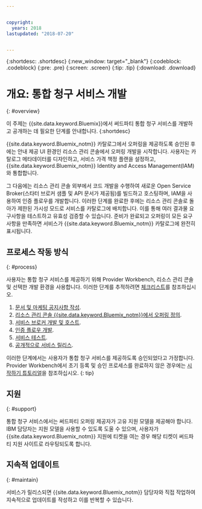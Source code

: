```yaml
---


copyright:
  years: 2018
lastupdated: "2018-07-20"


---
```


{:shortdesc: .shortdesc}
{:new_window: target="_blank"}
{:codeblock: .codeblock}
{:pre: .pre}
{:screen: .screen}
{:tip: .tip}
{:download: .download}

# 개요: 통합 청구 서비스 개발
{: #overview}

이 주제는 {{site.data.keyword.Bluemix}}에서 써드파티 통합 청구 서비스를 개발하고 공개하는 데 필요한 단계를 안내합니다.
{:shortdesc}

{{site.data.keyword.Bluemix_notm}} 카탈로그에서 오퍼링을 제공하도록 승인된 후에는 안내 제공 UI 환경인 리소스 관리 콘솔에서 오퍼링 개발을 시작합니다. 사용자는 카탈로그 메타데이터를 디자인하고, 서비스 가격 책정 플랜을 설정하고, {{site.data.keyword.Bluemix_notm}} Identity and Access Management(IAM)와 통합합니다.  

그 다음에는 리소스 관리 콘솔 외부에서 코드 개발을 수행하여 새로운 Open Service Broker(스타터 브로커 샘플 및 API 문서가 제공됨)를 빌드하고 호스팅하며, IAM을 사용하여 인증 플로우를 개발합니다. 이러한 단계를 완료한 후에는 리소스 관리 콘솔로 돌아가 제한된 가시성 모드로 서비스를 카탈로그에 배치합니다. 이를 통해 여러 결과물 요구사항을 테스트하고 유효성 검증할 수 있습니다. 준비가 완료되고 오퍼링이 모든 요구사항을 만족하면 서비스가 {{site.data.keyword.Bluemix_notm}} 카탈로그에 완전히 표시됩니다. 


## 프로세스 작동 방식
{: #process}

사용자는 통합 청구 서비스를 제공하기 위해 Provider Workbench, 리소스 관리 콘솔 및 선택한 개발 환경을 사용합니다. 이러한 단계를 추적하려면 [체크리스트](/docs/third-party/checklist.html#checklist)를 참조하십시오.

1. [문서 및 마케팅 공지사항 작성](/docs/third-party/cis1-docs-marketing.html). 
2. [리소스 관리 콘솔 {{site.data.keyword.Bluemix_notm}}에서 오퍼링 정의](/docs/third-party/cis2-rmc-define.html).
3. [서비스 브로커 개발 및 호스트](/docs/third-party/cis3-broker.html).
4. [인증 플로우 개발](/docs/third-party/cis5-iam.html).
5. [서비스 테스트](/docs/third-party/cis4-rmc-publish.html). 
6. [공개적으로 서비스 릴리스](/docs/third-party/cis6-ga.html). 

이러한 단계에서는 사용자가 통합 청구 서비스를 제공하도록 승인되었다고 가정합니다. Provider Workbench에서 초기 등록 및 승인 프로세스를 완료하지 않은 경우에는 [시작하기 튜토리얼](/docs/third-party/index.md)을 참조하십시오.
{: tip}

## 지원
{: #support}

통합 청구 서비스에서는 써드파티 오퍼링 제공자가 고유 지원 모델을 제공해야 합니다. IBM 담당자는 지원 모델을 사용할 수 있도록 도울 수 있으며, 사용자가 {{site.data.keyword.Bluemix_notm}} 지원에 티켓을 여는 경우 해당 티켓이 써드파티 지원 사이트로 라우팅되도록 합니다. 

## 지속적 업데이트
{: #maintain}

서비스가 릴리스되면 {{site.data.keyword.Bluemix_notm}} 담당자와 직접 작업하여 지속적으로 업데이트를 작성하고 이를 반복할 수 있습니다.



